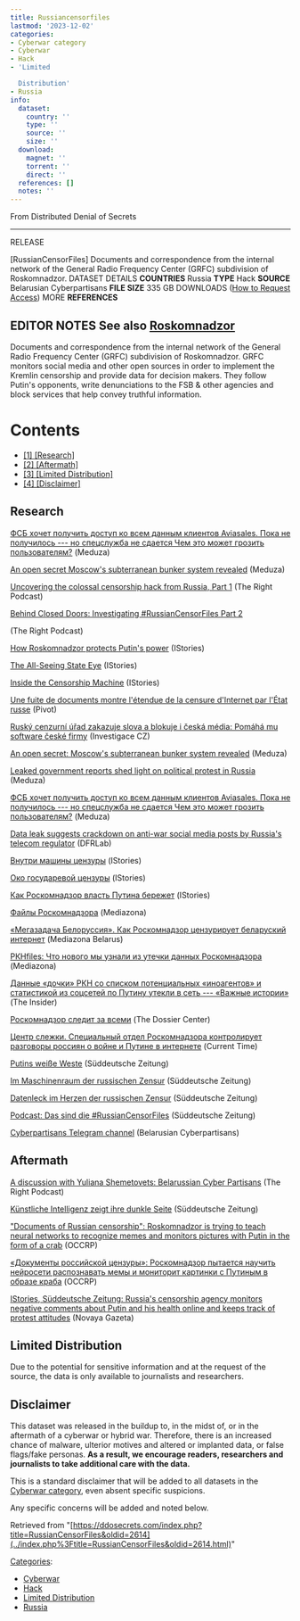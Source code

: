 ```yaml
---
title: Russiancensorfiles
lastmod: '2023-12-02'
categories:
- Cyberwar category
- Cyberwar
- Hack
- 'Limited

  Distribution'
- Russia
info:
  dataset:
    country: ''
    type: ''
    source: ''
    size: ''
  download:
    magnet: ''
    torrent: ''
    direct: ''
  references: []
  notes: ''
---
```




From Distributed Denial of Secrets

---
RELEASE

[RussianCensorFiles]
Documents and correspondence from the internal network of the General Radio Frequency Center (GRFC) subdivision of Roskomnadzor.
DATASET DETAILS
**COUNTRIES** Russia
**TYPE** Hack
**SOURCE** Belarusian Cyberpartisans
**FILE SIZE** 335 GB
DOWNLOADS ([How to Request Access](Contact.html#Request_Access "Contact"))
MORE
**REFERENCES**

**EDITOR NOTES**
See also [Roskomnadzor](Roskomnadzor.html "Roskomnadzor")
---

Documents and correspondence from the internal network of the General
Radio Frequency Center (GRFC) subdivision of Roskomnadzor. GRFC monitors
social media and other open sources in order to implement the Kremlin
censorship and provide data for decision makers. They follow Putin's
opponents, write denunciations to the FSB & other agencies and block
services that help convey truthful information.

# Contents

- [[1]
[Research]](RussianCensorFiles.html#Research)
- [[2]
[Aftermath]](RussianCensorFiles.html#Aftermath)
- [[3] [Limited
Distribution]](RussianCensorFiles.html#Limited_Distribution)
- [[4]
[Disclaimer]](RussianCensorFiles.html#Disclaimer)

## Research

[ФСБ хочет получить доступ ко всем данным клиентов Aviasales. Пока не
получилось --- но спецслужба не сдается Чем это может грозить
пользователям?](https://meduza.io/feature/2023/03/09/fsb-hochet-poluchit-dostup-ko-vsem-dannym-klientov-aviasales-poka-ne-poluchilos-no-spetssluzhba-ne-sdaetsya) (Meduza)

[An open secret Moscow's subterranean bunker system
revealed](https://meduza.io/en/feature/2023/05/04/an-open-secret) (Meduza)

[Uncovering the colossal censorship hack from Russia, Part
1](https://www.youtube.com/watch?app=desktop&v=klT5xU3dH-o) (The Right Podcast)

[Behind Closed Doors: Investigating #RussianCensorFiles Part
2](https://www.youtube.com/watch?v=PnX5yqudTEA)

(The Right Podcast)

[How Roskomnadzor protects Putin's
power](https://istories.media/en/stories/2023/02/08/how-roskomnadzor-protects-putins-power/) (IStories)

[The All-Seeing State
Eye](https://istories.media/en/stories/2023/02/08/the-all-seeing-state-eye/) (IStories)

[Inside the Censorship
Machine](https://istories.media/en/stories/2023/02/08/inside-the-censorship-machine/) (IStories)

[Une fuite de documents montre l'étendue de la censure d'Internet par
l'État
russe](https://pivot.quebec/2023/03/14/une-fuite-de-documents-montre-letendue-de-la-censure-dinternet-par-letat-russe/) (Pivot)

[Ruský cenzurní úřad zakazuje slova a blokuje i česká média: Pomáhá mu
software české
firmy](https://www.investigace.cz/russian-censor-files/) (Investigace CZ)

[An open secret: Moscow's subterranean bunker system
revealed](https://meduza.io/en/feature/2023/05/04/an-open-secret) (Meduza)

[Leaked government reports shed light on political protest in
Russia](https://meduza.io/en/news/2023/03/22/leaked-government-reports-shed-light-on-political-protest-in-russia) (Meduza)

[ФСБ хочет получить доступ ко всем данным клиентов Aviasales. Пока не
получилось --- но спецслужба не сдается Чем это может грозить
пользователям?](https://meduza.io/feature/2023/03/09/fsb-hochet-poluchit-dostup-ko-vsem-dannym-klientov-aviasales-poka-ne-poluchilos-no-spetssluzhba-ne-sdaetsya) (Meduza)

[Data leak suggests crackdown on anti-war social media posts by Russia's
telecom
regulator](https://medium.com/dfrlab/data-leak-suggests-crackdown-on-anti-war-social-media-posts-by-russias-telecom-regulator-f2a3d09d6b2f) (DFRLab)

[Внутри машины
цензуры](https://storage.googleapis.com/istories/stories/2023/02/08/vnutri-mashini-tsenzuri/index.html) (IStories)

[Око государевой
цензуры](https://storage.googleapis.com/istories/stories/2023/02/08/oko-gosudarevoi-tsenzuri/index.html) (IStories)

[Как Роскомнадзор власть Путина
бережет](https://storage.googleapis.com/istories/stories/2023/02/08/kak-roskomnadzor-vlast-putina-berezhet/index.html) (IStories)

[Файлы Роскомнадзора](https://zona.media/theme/rkn-files) (Mediazona)

[«Мегазадача Белоруссия». Как Роскомнадзор цензурирует беларуский
интернет](https://mediazona.by/article/2023/02/08/rknby) (Mediazona Belarus)

[РКНfiles: Что нового мы узнали из утечки данных
Роскомнадзора](https://zona.media/article/2023/02/08/rkn-files) (Mediazona)

[Данные «дочки» РКН со списком потенциальных «иноагентов» и статистикой
из соцсетей по Путину утекли в сеть --- «Важные
истории»](https://theins.ru/news/259235)
(The Insider)

[Роскомнадзор следит за всеми](https://dossier.center/rkn/) (The Dossier Center)

[Центр слежки. Специальный отдел Роскомнадзора контролирует разговоры
россиян о войне и Путине в
интернете](https://www.currenttime.tv/a/russia-leak-internet-censorship/32262160.html) (Current Time)

[Putins weiße
Weste](https://www.sueddeutsche.de/projekte/artikel/wirtschaft/russian-censor-files-putins-weisse-weste-e522869/?reduced=true) (Süddeutsche Zeitung)

[Im Maschinenraum der russischen
Zensur](https://www.sueddeutsche.de/projekte/artikel/wirtschaft/russian-censor-files-im-maschinenraum-der-russischen-zensur-e370678/?reduced=true) (Süddeutsche Zeitung)

[Datenleck im Herzen der russischen
Zensur](https://www.sueddeutsche.de/projekte/artikel/wirtschaft/russian-censor-files-das-leak-e795034/) (Süddeutsche Zeitung)

[Podcast: Das sind die
#RussianCensorFiles](https://www.sueddeutsche.de/politik/sz-podcast-das-thema-das-sind-die-russiancensorfiles-1.5748002) (Süddeutsche Zeitung)

[Cyberpartisans Telegram
channel](https://t.me/cpartisans/1038)
(Belarusian Cyberpartisans)

## Aftermath

[A discussion with Yuliana Shemetovets: Belarussian Cyber
Partisans](https://www.youtube.com/watch?v=SKOi1XM3oW0) (The Right Podcast)

[Künstliche Intelligenz zeigt ihre dunkle
Seite](https://www.sueddeutsche.de/wirtschaft/russiancensorfiles-putin-ki-zensur-kommentar-1.5747812?reduced=true) (Süddeutsche Zeitung)

["Documents of Russian censorship": Roskomnadzor is trying to teach
neural networks to recognize memes and monitors pictures with Putin in
the form of a
crab](https://www.occrp.org/ru/daily/17303-2023-02-08-16-13-14) (OCCRP)

[«Документы российской цензуры»: Роскомнадзор пытается научить нейросети
распознавать мемы и мониторит картинки с Путиным в образе
краба](https://www.occrp.org/ru/daily/17303-2023-02-08-16-13-14) (OCCRP)

[IStories, Süddeutsche Zeitung: Russia's censorship agency monitors
negative comments about Putin and his health online and keeps track of
protest
attitudes](https://novayagazeta.eu/articles/2023/02/08/istories-suddeutsche-zeitung-russias-censorship-agency-monitors-negative-comments-about-putin-and-his-health-online-and-keeps-track-of-protest-attitudes-en-news) (Novaya Gazeta)

## Limited Distribution

Due to the potential for sensitive information and at the request of the
source, the data is only available to journalists and researchers.

## Disclaimer

This dataset was released in the buildup to, in the midst of, or in the
aftermath of a cyberwar or hybrid war. Therefore, there is an increased
chance of malware, ulterior motives and altered or implanted data, or
false flags/fake personas. **As a result, we encourage readers,
researchers and journalists to take additional care with the data.**

This is a standard disclaimer that will be added to all datasets in the
[Cyberwar category](./Category:Cyberwar.html "Category:Cyberwar"), even
absent specific suspicions.

Any specific concerns will be added and noted below.

Retrieved from
"[https://ddosecrets.com/index.php?title=RussianCensorFiles&oldid=2614](../index.php%3Ftitle=RussianCensorFiles&oldid=2614.html)"

[Categories](./Special:Categories.html "Special:Categories"):

- [Cyberwar](./Category:Cyberwar.html "Category:Cyberwar")
- [Hack](./Category:Hack.html "Category:Hack")
- [Limited
Distribution](./Category:Limited_Distribution.html "Category:Limited Distribution")
- [Russia](./Category:Russia.html "Category:Russia")
